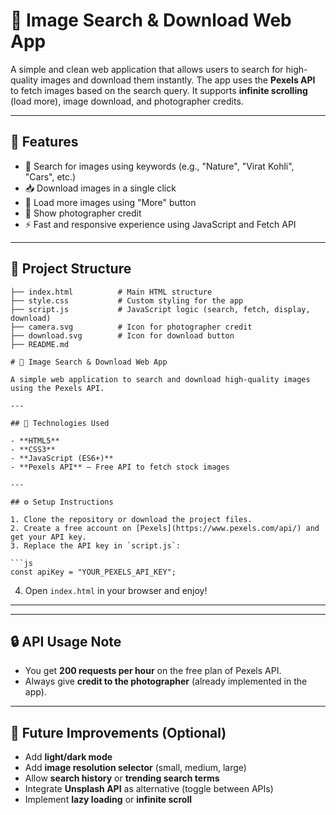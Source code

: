 # 📸 Image Search & Download Web App

A simple and clean web application that allows users to search for high-quality images and download them instantly. The app uses the **Pexels API** to fetch images based on the search query. It supports **infinite scrolling** (load more), image download, and photographer credits.

---

## 🚀 Features

- 🔎 Search for images using keywords (e.g., "Nature", "Virat Kohli", "Cars", etc.)
- 📥 Download images in a single click
- 📄 Load more images using "More" button
- 👤 Show photographer credit
- ⚡ Fast and responsive experience using JavaScript and Fetch API

---

## 📂 Project Structure

```plaintext
├── index.html          # Main HTML structure
├── style.css           # Custom styling for the app
├── script.js           # JavaScript logic (search, fetch, display, download)
├── camera.svg          # Icon for photographer credit
├── download.svg        # Icon for download button
├── README.md

# 📸 Image Search & Download Web App

A simple web application to search and download high-quality images using the Pexels API.

---

## 🔑 Technologies Used

- **HTML5**
- **CSS3**
- **JavaScript (ES6+)**
- **Pexels API** – Free API to fetch stock images

---

## ⚙️ Setup Instructions

1. Clone the repository or download the project files.
2. Create a free account on [Pexels](https://www.pexels.com/api/) and get your API key.
3. Replace the API key in `script.js`:

```js
const apiKey = "YOUR_PEXELS_API_KEY";
```

4. Open `index.html` in your browser and enjoy!

---


---

## 🔒 API Usage Note

- You get **200 requests per hour** on the free plan of Pexels API.
- Always give **credit to the photographer** (already implemented in the app).

---

## 📌 Future Improvements (Optional)

- Add **light/dark mode**
- Add **image resolution selector** (small, medium, large)
- Allow **search history** or **trending search terms**
- Integrate **Unsplash API** as alternative (toggle between APIs)
- Implement **lazy loading** or **infinite scroll**
